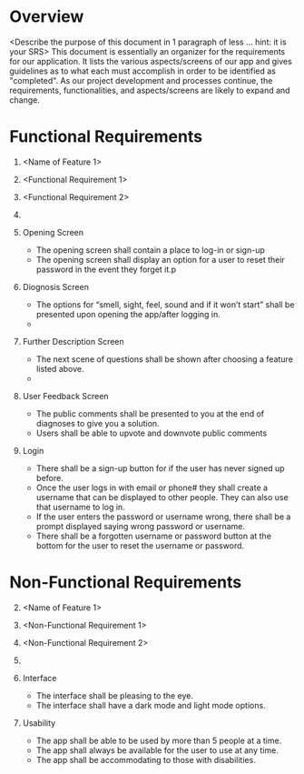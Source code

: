 # Overview
<Describe the purpose of this document in 1 paragraph of less … hint: it is
your SRS>
This document is essentially an organizer for the requirements for our application. It lists the various aspects/screens of our app and gives
guidelines as to what each must accomplish in order to be identified as "completed". As our project development and processes continue, the requirements, functionalities, and aspects/screens are likely to expand and change.


# Functional Requirements
1. <Name of Feature 1>
 1. <Functional Requirement 1>
 2. <Functional Requirement 2>
 3. <And so on>
 
2. Opening Screen
    * The opening screen shall contain a place to log-in or sign-up
    * The opening screen shall display an option for a user to reset their password in the event they forget it.p

3. Diognosis Screen
     * The options for “smell, sight, feel, sound and if it won’t start” shall be presented upon opening the app/after logging in.
     *
     
4. Further Description Screen
    * The next scene of questions shall be shown after choosing a feature listed above.
    *
 
 5. User Feedback Screen
    * The public comments shall be presented to you at the end of diagnoses to give you a solution.
    * Users shall be able to upvote and downvote public comments
 
 6. Login
    * There shall be a sign-up button for if the user has never signed up before. 
    * Once the user logs in with email or phone# they shall create a username that can be displayed to other people. They can also use that username to log in. 
    * If the user enters the password or username wrong, there shall be a prompt displayed saying    wrong password or username.   
    * There shall be a forgotten username or password button at the bottom for the user to reset the username or password.
 
 
# Non-Functional Requirements
2. <Name of Feature 1>
 1. <Non-Functional Requirement 1>
 2. <Non-Functional Requirement 2>
 3. <And so on>
 
1. Interface
    * The interface shall be pleasing to the eye.
    * The interface shall have a dark mode and light mode options.
    
2. Usability
    * The app shall be able to be used by more than 5 people at a time.
    * The app shall always be available for the user to use at any time.
    * The app shall be accommodating to those with disabilities.
  
